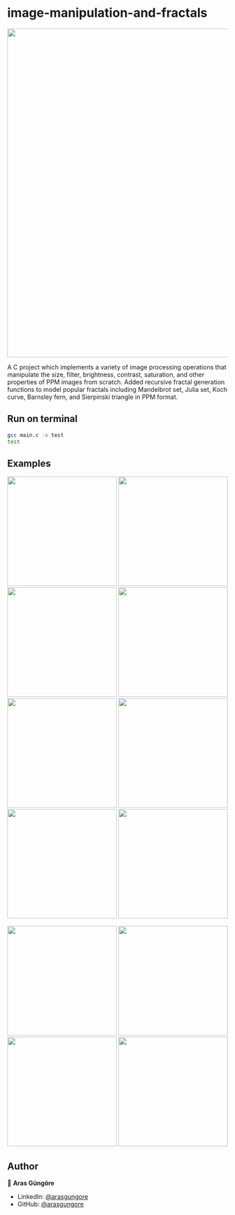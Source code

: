 # image-manipulation-and-fractals

<p align="center">
    <img src="https://github.com/arasgungore/image-manipulation-and-fractals/blob/master/jpg/all_in_1.jpg" width="750">
</p>

A C project which implements a variety of image processing operations that manipulate the size, filter, brightness, contrast, saturation, and other properties of PPM images from scratch. Added recursive fractal generation functions to model popular fractals including Mandelbrot set, Julia set, Koch curve, Barnsley fern, and Sierpinski triangle in PPM format.



## Run on terminal

```sh
gcc main.c -o test
test
```



## Examples

<p float="left">
    <img src="https://github.com/arasgungore/image-manipulation-and-fractals/blob/master/jpg/west_1.jpg" width="250">
    <img src="https://github.com/arasgungore/image-manipulation-and-fractals/blob/master/jpg/west_1_negative.jpg" width="250">
    <img src="https://github.com/arasgungore/image-manipulation-and-fractals/blob/master/jpg/west_1_grayscale.jpg" width="250">
    <img src="https://github.com/arasgungore/image-manipulation-and-fractals/blob/master/jpg/west_1_sepia.jpg" width="250">
    <img src="https://github.com/arasgungore/image-manipulation-and-fractals/blob/master/jpg/west_1_brightness_50.jpg" width="250">
    <img src="https://github.com/arasgungore/image-manipulation-and-fractals/blob/master/jpg/west_1_contrast_50.jpg" width="250">
    <img src="https://github.com/arasgungore/image-manipulation-and-fractals/blob/master/jpg/west_1_hue_135.jpg" width="250">
    <img src="https://github.com/arasgungore/image-manipulation-and-fractals/blob/master/jpg/west_1_blurred_3.jpg" width="250">
</p>

<p float="left">
    <img src="https://github.com/arasgungore/image-manipulation-and-fractals/blob/master/jpg/fern_i1000000.jpg" width="250">
    <img src="https://github.com/arasgungore/image-manipulation-and-fractals/blob/master/jpg/Julia_set_z3.jpg" width="250">
    <img src="https://github.com/arasgungore/image-manipulation-and-fractals/blob/master/jpg/Koch_curve_and_15_circles.jpg" width="250">
    <img src="https://github.com/arasgungore/image-manipulation-and-fractals/blob/master/jpg/yinyang_r200_i4.jpg" width="250">
</p>



## Author

👤 **Aras Güngöre**

* LinkedIn: [@arasgungore](https://www.linkedin.com/in/arasgungore)
* GitHub: [@arasgungore](https://github.com/arasgungore)
